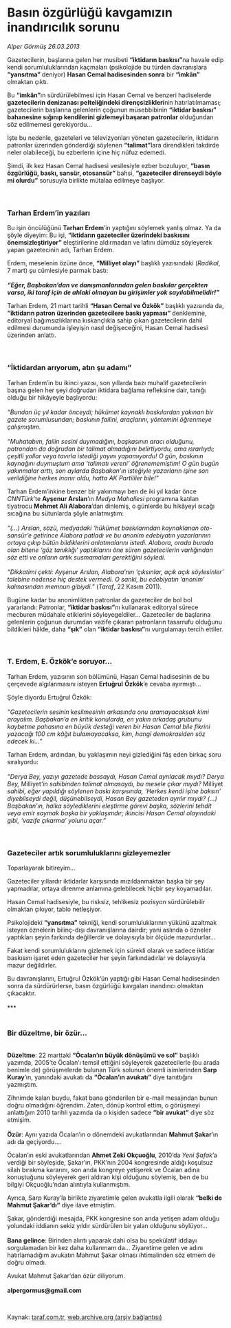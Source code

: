 # Basın özgürlüğü kavgamızın inandırıcılık sorunu

*Alper Görmüş 26.03.2013*

<div class="yazi"><p>Gazetecilerin, başlarına gelen her musibeti <b>“iktidarın baskısı”</b>na havale edip kendi sorumluluklarından kaçmaları (psikolojide bu türden davranışlara <b>“yansıtma” </b>deniyor) <b>Hasan Cemal hadisesinden sonra</b> bir <b>“imkân”</b> olmaktan çıktı. </p>
<p>Bu <b>“imkân”</b>ın sürdürülebilmesi için Hasan Cemal ve benzeri hadiselerde <b>gazetecilerin denizanası pelteliğindeki dirençsizlikleri</b>nin hatırlatılmaması; gazetecilerin başlarına gelenlerin çoğunun müsebbibinin <b>“iktidar baskısı” bahanesine sığınıp kendilerini gizlemeyi başaran patronlar</b> olduğundan söz edilmemesi gerekiyordu... </p>
<p>İşte bu nedenle, gazeteleri ve televizyonları yöneten gazetecilerin, iktidarın patronlar üzerinden gönderdiği söylenen <b>“talimat”</b>lara direndikleri takdirde neler olabileceği, bu ezberlerin içine hiç nüfuz edemedi. </p>
<p>Şimdi, ilk kez Hasan Cemal hadisesi vesilesiyle ezber bozuluyor, <b>“basın özgürlüğü, baskı, sansür, otosansür” </b>bahsi, <b>“gazeteciler direnseydi böyle mi olurdu”</b> sorusuyla birlikte mütalaa edilmeye başlıyor.<br/><br/><br/></p>
<h3>Tarhan Erdem’in yazıları</h3>
<p>Bu işin öncülüğünü <b>Tarhan Erdem</b>’in yaptığını söylemek yanlış olmaz. Ya da şöyle diyeyim: Bu işi, <b>“iktidarın gazeteciler üzerindeki baskısını önemsizleştiriyor”</b> eleştirilerine aldırmadan ve lafını dümdüz söyleyerek yapan gazetecinin adı, Tarhan Erdem.</p>
<p>Erdem, meselenin özüne önce, <b>“Milliyet olayı” </b>başlıklı yazısındaki (<i>Radikal</i>, 7 mart) şu cümlesiyle parmak bastı:<br/><br/><b><i>“Eğer, Başbakan’dan ve danışmanlarından gelen baskılar gerçekten varsa, iki taraf için de ahlaki olmayan bu girişimler yok sayılabilmelidir!” </i></b></p>
<p>Tarhan Erdem, 21 mart tarihli <b>“Hasan Cemal ve Özkök”</b> başlıklı yazısında da, <b>“iktidarın patron üzerinden gazetecilere baskı yapması” </b>denklemine, editoryal bağımsızlıklarına kıskançlıkla sahip çıkan gazetecilerin dahil edilmesi durumunda işleyişin nasıl değişeceğini, Hasan Cemal hadisesi üzerinden anlattı.<br/><br/><br/></p>
<h3>“İktidardan arıyorum, atın şu adamı”</h3>
<p>Tarhan Erdem’in bu ikinci yazısı, son yıllarda bazı muhalif gazetecilerin başına gelen her şeyi doğrudan iktidara bağlama refleksine dair, tanığı olduğu bir hikâyeyle başlıyordu:<br/><br/><i>“Bundan üç yıl kadar önceydi; hükümet kaynaklı baskılardan yakınan bir gazete sorumlusundan; baskının failini, araçlarını, yöntemini öğrenmeye çalışmıştım.<br/><br/></i><i>“Muhatabım, failin sesini duymadığını, başkasının aracı olduğunu, patrondan da doğrudan bir talimat almadığını belirtiyordu, ama ısrarlıydı; çeşitli yollar veya tavırla istediği yayını yapamıyordu! O gün, baskının kaynağını duymuştum ama ‘talimatı vereni’ öğrenememiştim! O gün bugün yakınmalar arttı, son aylarda Başbakan’ın isteğiyle yazarların işine son verildiğine herkes inanır oldu, hatta AK Partililer bile!”</i></p>
<p>Tarhan Erdem’inkine benzer bir yakınmayı ben de iki yıl kadar önce <i>CNNTürk</i>’te <b>Ayşenur Arslan</b>’ın <i>Medya Mahallesi</i> programına katılan tiyatrocu <b>Mehmet Ali Alabora</b>’dan dinlemiş, o günlerde bu hikâyeyi sıcağı sıcağına bu sütunlarda şöyle anlatmıştım:<br/><br/><i>“(...) Arslan, sözü, medyadaki ‘hükümet baskılarından kaynaklanan oto-sansür’e getirince Alabora patladı ve bu anonim edebiyatın yazarlarının ortaya çıkıp bütün bildiklerini anlatmalarını istedi. Alabora, orada burada olan bitene ‘göz tanıklığı’ yaptıklarını öne süren gazetecilerin varlığından söz etti ve onların artık susmamaları gerektiğini söyledi.<br/><br/></i><i>“Dikkatimi çekti: Ayşenur Arslan, Alabora’nın ‘çıksınlar, açık açık söylesinler’ talebine nedense hiç destek vermedi. O sanki, bu edebiyatın ‘anonim’ kalmasından memnun gibiydi.” </i>(<i>Taraf</i>, 22 Kasım 2011).</p>
<p>Bugüne kadar bu anonimlikten patronlar da gazeteciler de bol bol yararlandı: Patronlar, <b>“iktidar baskısı”</b>nı kullanarak editoryal sürece mecburen müdahale etiklerini söyleyegeldiler... Gazeteciler de başlarına gelenlerin çoğunun durumdan vazife çıkaran patronların tasarrufu olduğunu bildikleri hâlde, daha <b>“şık”</b> olan <b>“iktidar baskısı”</b>nı vurgulamayı tercih ettiler.<br/><br/><br/></p>
<h3>T. Erdem, E. Özkök’e soruyor...</h3>
<p>Tarhan Erdem, yazısının son bölümünü, Hasan Cemal hadisesinin de bu çerçevede algılanmasını isteyen <b>Ertuğrul</b> <b>Özkök</b>’e cevaba ayırmıştı... </p>
<p>Şöyle diyordu Ertuğrul Özkök:<br/><br/><i>“Gazetecilerin sesinin kesilmesinin arkasında onu aramayacaksak kimi arayalım. Başbakan’a en kritik konularda, en yakın arkadaş grubunu kaybetme pahasına en</i> <i>büyük desteği veren bir Hasan Cemal bile fikrini yazacağı 100 cm kâğıt bulamayacaksa, kim, hangi demokrasiden söz edecek ki...” </i></p>
<p>Tarhan Erdem, ardından, bu yaklaşımın neyi gizlediğini fâş eden birkaç soru sıralıyordu:<br/><br/><i>“Derya Bey, yazıyı gazetede bassaydı, Hasan Cemal ayrılacak mıydı? Derya Bey, </i>Milliyet<i>’in sahibinden talimat almasaydı, bu mesele çıkar mıydı? </i>Milliyet<i> sahibi, eğer yapıldığı söylenen baskı karşısında, ‘Herkes kendi işine baksın’ diyebilseydi değil, düşünebilseydi, Hasan Bey gazeteden ayrılır mıydı? (...) Başbakan’ın, halka söylediklerini eleştirme görevi başka, sözlerini tehdit veya emir saymak başka bir yaklaşımdır; ikincisi Hasan Cemal olayındaki gibi, ‘vazife çıkarma’ yolunu açar.”<br/><br/><br/></i></p>
<h3>Gazeteciler artık sorumluluklarını gizleyemezler</h3>
<p>Toparlayarak bitireyim...</p>
<p>Gazeteciler yıllardır iktidarlar karşısında mızıldanmaktan başka bir şey yapmadılar, ortaya direnme anlamına gelebilecek hiçbir şey koyamadılar.</p>
<p>Hasan Cemal hadisesiyle, bu risksiz, tehlikesiz pozisyon sürdürülebilir olmaktan çıkıyor, tablo netleşiyor. </p>
<p>Psikolojideki <b>“yansıtma”</b> tekniği, kendi sorumluluklarının yükünü azaltmak isteyen öznelerin bilinç-dışı davranışlarına dairdir; yani aslında o özneler yaptıkları şeyin farkında değillerdir ve dolayısıyla bir ölçüde mazurdurlar...</p>
<p>Fakat kendi sorumluluklarını gizlemek için sürekli olarak ve sadece iktidar baskısını işaret eden gazeteciler her şeyin farkındadırlar ve dolayısıyla mazur değildirler.</p>
<p>Bu davranışlarını, Ertuğrul Özkök’ün yaptığı gibi Hasan Cemal hadisesinden sonra da sürdürürlerse, basın özgürlüğü kavgaları inandırıcı olmaktan çıkacaktır.<br/><br/>***<br/><br/></p>
<h3>Bir düzeltme, bir özür...</h3>
<p><b><br/>Düzeltme</b>: 22 marttaki <b>“Öcalan’ın büyük dönüşümü ve sol”</b> başlıklı yazımda, 2005’te Öcalan’ı temsil ettiğini söyleyerek gazetecilerle (bu arada benimle de) görüşmelerde bulunan Türk solunun önemli isimlerinden <b>Sarp Kuray</b>’ın, yanındaki avukatı da <b>“Öcalan’ın avukatı”</b> diye tanıttığını yazmıştım.</p>
<p>Zihnimde kalan buydu, fakat bana gönderilen bir e-mail mesajından bunun doğru olmadığını öğrendim. Zaten, dönüp kontrol ettim, o görüşmeyi anlattığım 2010 tarihli yazımda da o kişiden sadece <b>“bir avukat”</b> diye söz etmişim.<br/><br/><b>Özür</b>: Aynı yazıda Öcalan’ın o dönemdeki avukatlarından <b>Mahmut Şakar</b>’ın adı da geçiyordu.... </p>
<p>Öcalan’ın eski avukatlarından <b>Ahmet Zeki Okçuoğlu</b>, 2010’da <i>Yeni Şafak</i>’a verdiği bir söyleşide, Şakar’ın, PKK’nın 2004 kongresinde aldığı koşulsuz silah bırakma kararını, son anda kongreye yetişerek ve Öcalan adına konuştuğunu söyleyerek geri aldıran kişi olduğunu söylemiş, ben de bu bilgiyi Okçuoğlu’ndan alıntıyla kullanmıştım.</p>
<p>Ayrıca, Sarp Kuray’la birlikte ziyaretimle gelen avukatla ilgili olarak <b>“belki de Mahmut Şakar’dı”</b> diye ilave etmiştim. </p>
<p>Şakar, gönderdiği mesajda, PKK kongresine son anda yetişen adam olduğu yolundaki iddianın sekiz yıldır sürdürülen bir yalan olduğunu söylüyor...<br/><br/><b>Bana gelince</b>: Birinden alıntı yaparak dahi olsa bu spekülatif iddiayı sorgulamadan bir kez daha kullanmam da... Ziyaretime gelen ve adını hatırlamadığım avukatın Mahmut Şakar olması ihtimalinden söz etmem de doğru olmadı. </p>
<p>Avukat Mahmut Şakar’dan özür diliyorum.<br/><br/><b>alpergormus@gmail.com</b></p>
<p> </p>
</div>

Kaynak: [taraf.com.tr](m), [web.archive.org (arşiv bağlantısı)](http://web.archive.org/web/20131102051851/http://taraf.com.tr/alper-gormus/makale-basin-ozgurlugu-kavgamizin-inandiricilik-sorunu.htm)
